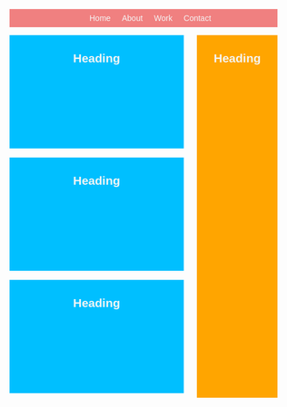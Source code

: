 <head>

<style>
body {font-family:sans-serif; color:#f5f5f5}
.container{max-width:992px; margin-left:auto; margin-right:auto; padding-left:16px; padding-right:16px;}
nav{background-color:lightcoral; transition: background-color 5s ease;}
nav:hover {background-color:red;}
nav ul{text-align:center}
nav ul li{display:inline-block; padding:8px; transition: 3s ease;}
nav ul li:hover {color: #181818; }
.blog-entry{height:200px;width:65%;background-color:deepskyblue; float:left; margin-bottom:16px; display:inline-block; margin-right: 5%; transition: background-color 5s ease;}
.blog-entry:hover {background-color: orange;}
.blog-entry h2 {text-align:center;}
.sidebar h2 {text-align:center;}
.sidebar{height:640px; width:30%;  transition: background-color 5s ease; background-color:orange;  display:inline-block; }
.sidebar:hover {background-color:greenyellow;}


.clearfix:after {
	visibility: hidden;
	display: block;
	font-size: 0;
	content: " ";
	clear: both;
	height: 0;
	}


</style>
</head>
<body>
<div class="container">
<nav>
<ul>
<li>Home</li>
<li>About</li>
<li>Work</li>
<li>Contact</li>
</ul>
</nav>

<div class="main-content clearfix">
<section class="blog-entry">
<h2>Heading</h2>
</section>
<section class="blog-entry">
<h2>Heading</h2>
</section>
<section class="blog-entry">
<h2>Heading</h2>
</section>
<aside class="sidebar">
<h2>Heading</h2>
</aside>
</div>
</div> <!--end container-->
</body>
